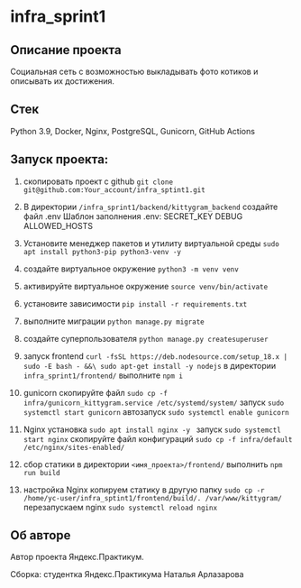 # infra_sprint1

## Описание проекта 

Социальная сеть с возможностью выкладывать фото котиков и описывать их достижения.

## Стек 

Python 3.9, Docker, Nginx, PostgreSQL, Gunicorn, GitHub Actions

## Запуcк проекта: 

   1) скопировать проект с github  `git clone git@github.com:Your_account/infra_sptint1.git`
   2) В директории `/infra_sprint1/backend/kittygram_backend` создайте файл .env
      Шаблон заполнения .env:
         SECRET_KEY
         DEBUG
         ALLOWED_HOSTS
   3) Установите менеджер пакетов и утилиту виртуальной среды `sudo apt install python3-pip python3-venv -y `
   4) создайте виртуальное окружение `python3 -m venv venv`
   5) активируйте виртуальное окружение `source venv/bin/activate `
   6) установите зависимости `pip install -r requirements.txt `
   7) выполните миграции `python manage.py migrate`
   8) создайте суперпользователя `python manage.py createsuperuser`
   9) запуск frontend
      `curl -fsSL https://deb.nodesource.com/setup_18.x | sudo -E bash - &&\ sudo apt-get install -y nodejs`
      в директории `infra_sprint1/frontend/` выполнитe `npm i`
      
   10) gunicorn
       скопируйте файл `sudo cp -f infra/gunicorn_kittygram.service /etc/systemd/system/`
       запуск `sudo systemctl start gunicorn`
       автозапуск `sudo systemctl enable gunicorn`
       
   12) Nginx
       установка `sudo apt install nginx -y `
       запуск `sudo systemctl start nginx`
       скопируйте файл конфигураций `sudo cp -f infra/default /etc/nginx/sites-enabled/`
      
   13) сбор статики
      в директории `<имя_проекта>/frontend/` выполнить `npm run build`

   14) настройка Nginx
       копируем статику в другую папку `sudo cp -r /home/yc-user/infra_sptint1/frontend/build/. /var/www/kittygram/`
       перезапускаем nginx `sudo systemctl reload nginx`

## Об авторе 
Автор проекта Яндекс.Практикум. 

Сборка: студентка Яндекс.Практикума Наталья Арлазарова
